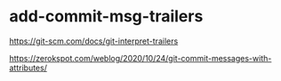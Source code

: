 # add-commit-msg-trailers


https://git-scm.com/docs/git-interpret-trailers

https://zerokspot.com/weblog/2020/10/24/git-commit-messages-with-attributes/
